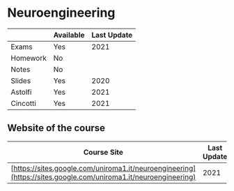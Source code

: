 # Neuroengineering

|   | Available | Last Update |
| ------------- | ------------- | ------------ |
| Exams | Yes | 2021 |
| Homework  | No |  |
| Notes  | No |  |
| Slides | Yes | 2020 |
| Astolfi | Yes | 2021 |
| Cincotti | Yes | 2021 |

## Website of the course

|  Course Site | Last Update |
| ------------- | ------------- | 
| [https://sites.google.com/uniroma1.it/neuroengineering](https://sites.google.com/uniroma1.it/neuroengineering) | 2021 |
